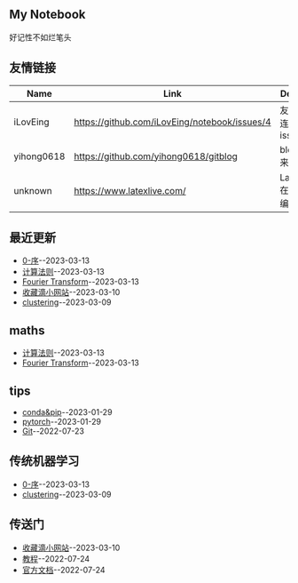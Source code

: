 ## My Notebook
好记性不如烂笔头
## 友情链接
| Name | Link | Desc | 
 | ---- | ---- | ---- |
| iLovEing | https://github.com/iLovEing/notebook/issues/4 | 友情连接issue |
| yihong0618 | https://github.com/yihong0618/gitblog | blog来源 |
| unknown | https://www.latexlive.com/ | Latex在线编辑 |
## 最近更新
- [0-序](https://github.com/iLovEing/notebook/issues/13)--2023-03-13
- [计算法则](https://github.com/iLovEing/notebook/issues/12)--2023-03-13
- [Fourier Transform](https://github.com/iLovEing/notebook/issues/11)--2023-03-13
- [收藏滴小网站](https://github.com/iLovEing/notebook/issues/10)--2023-03-10
- [clustering](https://github.com/iLovEing/notebook/issues/9)--2023-03-09
## maths
- [计算法则](https://github.com/iLovEing/notebook/issues/12)--2023-03-13
- [Fourier Transform](https://github.com/iLovEing/notebook/issues/11)--2023-03-13
## tips
- [conda&pip](https://github.com/iLovEing/notebook/issues/8)--2023-01-29
- [pytorch](https://github.com/iLovEing/notebook/issues/7)--2023-01-29
- [Git](https://github.com/iLovEing/notebook/issues/3)--2022-07-23
## 传统机器学习
- [0-序](https://github.com/iLovEing/notebook/issues/13)--2023-03-13
- [clustering](https://github.com/iLovEing/notebook/issues/9)--2023-03-09
## 传送门
- [收藏滴小网站](https://github.com/iLovEing/notebook/issues/10)--2023-03-10
- [教程](https://github.com/iLovEing/notebook/issues/6)--2022-07-24
- [官方文档](https://github.com/iLovEing/notebook/issues/5)--2022-07-24
